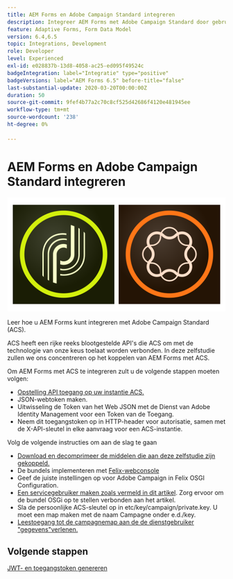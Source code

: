 ```yaml
---
title: AEM Forms en Adobe Campaign Standard integreren
description: Integreer AEM Forms met Adobe Campaign Standard door gebruik te maken van het AEM Forms Form Data Model voor het ophalen van informatie over het ACS-campagneprofiel enzovoort.
feature: Adaptive Forms, Form Data Model
version: 6.4,6.5
topic: Integrations, Development
role: Developer
level: Experienced
exl-id: e028837b-13d8-4058-ac25-ed095f49524c
badgeIntegration: label="Integratie" type="positive"
badgeVersions: label="AEM Forms 6.5" before-title="false"
last-substantial-update: 2020-03-20T00:00:00Z
duration: 50
source-git-commit: 9fef4b77a2c70c8cf525d42686f4120e481945ee
workflow-type: tm+mt
source-wordcount: '238'
ht-degree: 0%

---
```


# AEM Forms en Adobe Campaign Standard integreren

![formsandcampagne](assets/helpx-cards-forms.png)

Leer hoe u AEM Forms kunt integreren met Adobe Campaign Standard (ACS).

ACS heeft een rijke reeks blootgestelde API&#39;s die ACS om met de technologie van onze keus toelaat worden verbonden. In deze zelfstudie zullen we ons concentreren op het koppelen van AEM Forms met ACS.

Om AEM Forms met ACS te integreren zult u de volgende stappen moeten volgen:

* [Opstelling API toegang op uw instantie ACS.](https://experienceleague.adobe.com/docs/campaign-standard/using/working-with-apis/get-started-apis.html?lang=en)
* JSON-webtoken maken.
* Uitwisseling de Token van het Web JSON met de Dienst van Adobe Identity Management voor een Token van de Toegang.
* Neem dit toegangstoken op in HTTP-header voor autorisatie, samen met de X-API-sleutel in elke aanvraag voor een ACS-instantie.

Volg de volgende instructies om aan de slag te gaan

* [Download en decomprimeer de middelen die aan deze zelfstudie zijn gekoppeld.](assets/aem-forms-and-acs-bundles.zip)
* De bundels implementeren met [Felix-webconsole](http://localhost:4502/system/console/bundles)
* Geef de juiste instellingen op voor Adobe Campaign in Felix OSGI Configuration.
* [Een servicegebruiker maken zoals vermeld in dit artikel](/help/forms/adaptive-forms/service-user-tutorial-develop.md). Zorg ervoor om de bundel OSGi op te stellen verbonden aan het artikel.
* Sla de persoonlijke ACS-sleutel op in etc/key/campaign/private.key. U moet een map maken met de naam Campagne onder e.d./key.
* [Leestoegang tot de campagnemap aan de de dienstgebruiker &quot;gegevens&quot;verlenen.](http://localhost:4502/useradmin)

## Volgende stappen

[JWT- en toegangstoken genereren](partone.md)
